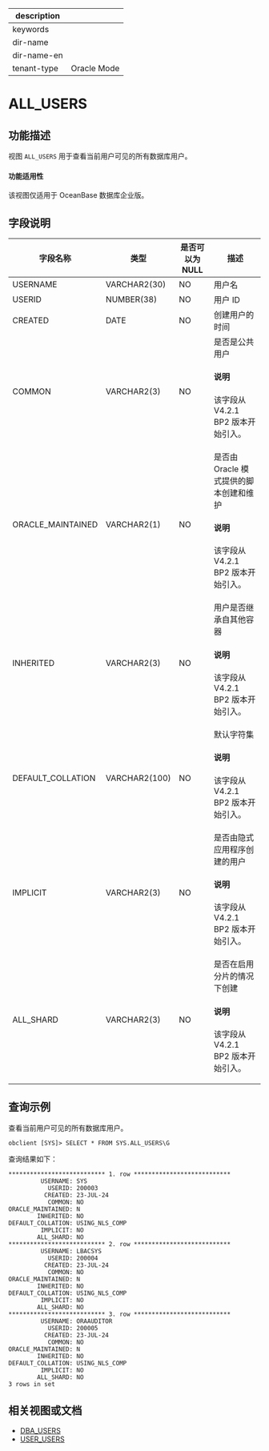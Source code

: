 |description||
|---|---|
|keywords||
|dir-name||
|dir-name-en||
|tenant-type|Oracle Mode|

# ALL_USERS

## 功能描述

视图 `ALL_USERS` 用于查看当前用户可见的所有数据库用户。

  <main id="notice" >
    <h4>功能适用性</h4>
    <p>该视图仅适用于 OceanBase 数据库企业版。</p>
  </main>

## 字段说明

| **字段名称** |    **类型**    | **是否可以为 NULL** | **描述**  |
|----------|--------------|----------------|---------|
| USERNAME | VARCHAR2(30) | NO             | 用户名     |
| USERID   | NUMBER(38)   | NO             | 用户 ID   |
| CREATED  | DATE         | NO             | 创建用户的时间 |
| COMMON            | VARCHAR2(3)   | NO   | 是否是公共用户 <main id="notice" type='explain'><h4>说明</h4><p>该字段从 V4.2.1 BP2 版本开始引入。</p></main>|
| ORACLE_MAINTAINED | VARCHAR2(1)   | NO   | 是否由 Oracle 模式提供的脚本创建和维护<main id="notice" type='explain'><h4>说明</h4><p>该字段从 V4.2.1 BP2 版本开始引入。</p></main>|
| INHERITED         | VARCHAR2(3)   | NO   | 用户是否继承自其他容器 <main id="notice" type='explain'><h4>说明</h4><p>该字段从 V4.2.1 BP2 版本开始引入。</p></main>|
| DEFAULT_COLLATION | VARCHAR2(100) | NO   | 默认字符集 <main id="notice" type='explain'><h4>说明</h4><p>该字段从 V4.2.1 BP2 版本开始引入。</p></main>|
| IMPLICIT          | VARCHAR2(3)   | NO   | 是否由隐式应用程序创建的用户 <main id="notice" type='explain'><h4>说明</h4><p>该字段从 V4.2.1 BP2 版本开始引入。</p></main>|
| ALL_SHARD         | VARCHAR2(3)   | NO   | 是否在启用分片的情况下创建 <main id="notice" type='explain'><h4>说明</h4><p>该字段从 V4.2.1 BP2 版本开始引入。</p></main>|

## 查询示例

查看当前用户可见的所有数据库用户。

```shell
obclient [SYS]> SELECT * FROM SYS.ALL_USERS\G
```

查询结果如下：

```shell
*************************** 1. row ***************************
         USERNAME: SYS
           USERID: 200003
          CREATED: 23-JUL-24
           COMMON: NO
ORACLE_MAINTAINED: N
        INHERITED: NO
DEFAULT_COLLATION: USING_NLS_COMP
         IMPLICIT: NO
        ALL_SHARD: NO
*************************** 2. row ***************************
         USERNAME: LBACSYS
           USERID: 200004
          CREATED: 23-JUL-24
           COMMON: NO
ORACLE_MAINTAINED: N
        INHERITED: NO
DEFAULT_COLLATION: USING_NLS_COMP
         IMPLICIT: NO
        ALL_SHARD: NO
*************************** 3. row ***************************
         USERNAME: ORAAUDITOR
           USERID: 200005
          CREATED: 23-JUL-24
           COMMON: NO
ORACLE_MAINTAINED: N
        INHERITED: NO
DEFAULT_COLLATION: USING_NLS_COMP
         IMPLICIT: NO
        ALL_SHARD: NO
3 rows in set
```

## 相关视图或文档

* [DBA_USERS](11800.dba_users-of-oracle-mode.md)
* [USER_USERS](32100.user_users-of-oracle-mode.md)
